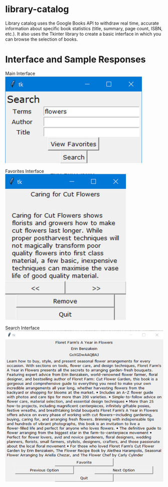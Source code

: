 # library-catalog
Library catalog uses the Google Books API to withdraw real time, accurate information about specific book statistics (title, summary, page count, ISBN, etc.). It also uses the Tkinter library to create a basic interface in which you can browse the selection of books.

# Interface and Sample Responses
Main Interface
![Main Interface](https://github.com/1tracy/library-catalog/blob/master/images/MainApplication.png)

Favorites Interface
![Favorites Interface](https://github.com/1tracy/library-catalog/blob/master/images/FavoritesFrame.png)

Search Interface
![Search Interface](https://github.com/1tracy/library-catalog/blob/master/images/SearchFrame.png)
